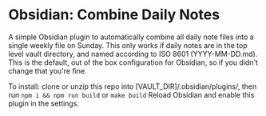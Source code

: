 # Obsidian: Combine Daily Notes
A simple Obsidian plugin to automatically combine all daily note files into a single weekly file on Sunday.
This only works if daily notes are in the top level vault directory, and named according to ISO 8601 (YYYY-MM-DD.md). This is the default, out of the box configuration for Obsidian, so if you didn't change that you're fine.

To install: clone or unzip this repo into [VAULT_DIR]/.obsidian/plugins/, then run `npm i && npm run build` or `make build`
Reload Obsidian and enable this plugin in the settings.


